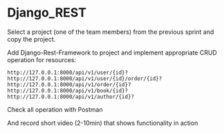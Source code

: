 # Django_REST

Select a project (one of the team members) from the previous sprint and copy the project.

Add Django-Rest-Framework to project and implement appropriate CRUD operation for resources:

`http://127.0.0.1:8000/api/v1/user/{id}?`
`http://127.0.0.1:8000/api/v1/user/{id}/order/{id}?`
`http://127.0.0.1:8000/api/v1/order/{id}?`
`http://127.0.0.1:8000/api/v1/book/{id}?`
`http://127.0.0.1:8000/api/v1/author/{id}?`

Check all operation with Postman


And record short video (2-10min) that shows functionality in action